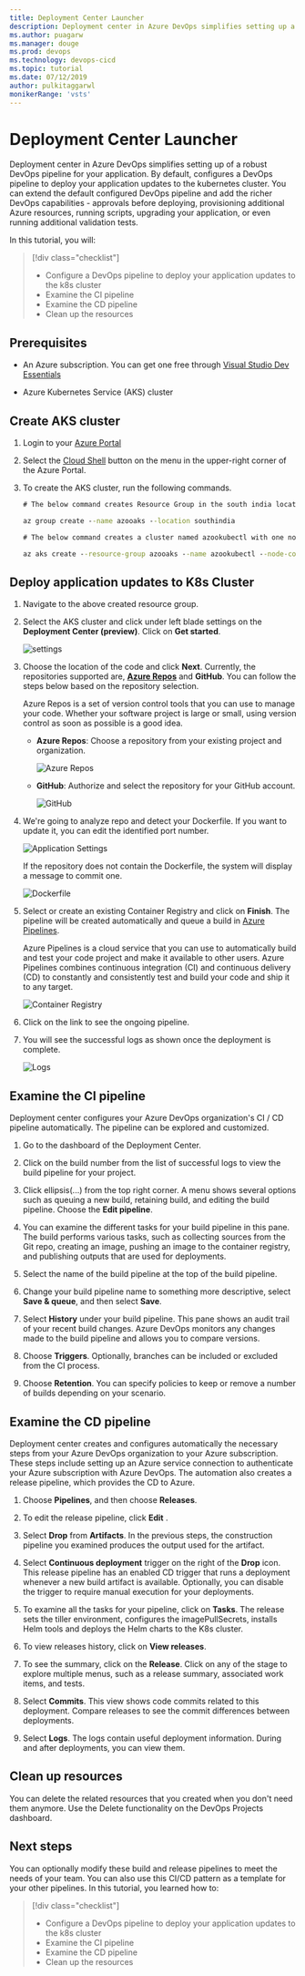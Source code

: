 ```yaml
---
title: Deployment Center Launcher
description: Deployment center in Azure DevOps simplifies setting up a robust Azure DevOps pipeline for your application
ms.author: puagarw
ms.manager: douge
ms.prod: devops
ms.technology: devops-cicd
ms.topic: tutorial
ms.date: 07/12/2019
author: pulkitaggarwl
monikerRange: 'vsts'
---
```


# Deployment Center Launcher

Deployment center in Azure DevOps simplifies setting up of a robust DevOps pipeline for your application. By default, configures a DevOps pipeline to deploy your application updates to the kubernetes cluster. You can extend the default configured DevOps pipeline and add the richer DevOps capabilities - approvals before deploying, provisioning additional Azure resources, running scripts, upgrading your application, or even running additional validation tests.

In this tutorial, you will:

> [!div class="checklist"]
> * Configure a DevOps pipeline to deploy your application updates to the k8s cluster
> * Examine the CI pipeline
> * Examine the CD pipeline
> * Clean up the resources

## Prerequisites

* An Azure subscription. You can get one free through [Visual Studio Dev Essentials](https://visualstudio.microsoft.com/dev-essentials/)

* Azure Kubernetes Service (AKS) cluster

## Create AKS cluster

1. Login to your [Azure Portal](https://portal.azure.com/)

1. Select the [Cloud Shell](https://docs.microsoft.com/azure/cloud-shell/overview) button on the menu in the upper-right corner of the Azure Portal.

1. To create the AKS cluster, run the following commands.

    ```cmd
    # The below command creates Resource Group in the south india location

    az group create --name azooaks --location southindia

    # The below command creates a cluster named azookubectl with one node. 

    az aks create --resource-group azooaks --name azookubectl --node-count 1 --enable-addons monitoring --generate-ssh-keys
    ```

## Deploy application updates to K8s Cluster

1. Navigate to the above created resource group.

1. Select the AKS cluster and click under left blade settings on the **Deployment Center (preview)**. Click on **Get started**.

   ![settings](media/deployment-center-launcher/settings.png)

1. Choose the location of the code and click **Next**. Currently, the repositories supported are, **[Azure Repos](https://docs.microsoft.com/azure/devops/repos/index?view=azure-devops)** and **GitHub**. You can follow the steps below based on the repository selection.

    Azure Repos is a set of version control tools that you can use to manage your code. Whether your software project is large or small, using version control as soon as possible is a good idea.

    - **Azure Repos**: Choose a repository from your existing project and organization.

        ![Azure Repos](media/deployment-center-launcher/azure-repos.gif)

    - **GitHub**: Authorize and select the repository for your GitHub account.

        ![GitHub](media/deployment-center-launcher/github.gif)


1. We're going to analyze repo and detect your Dockerfile. If you want to update it, you can edit the identified port number.

    ![Application Settings](media/deployment-center-launcher/application-settings.png)

    If the repository does not contain the Dockerfile, the system will display a message to commit one. 

    ![Dockerfile](media/deployment-center-launcher/dockerfile.png)

1. Select or create an existing Container Registry and click on **Finish**. The pipeline will be created automatically and queue a build in [Azure Pipelines](https://docs.microsoft.com/azure/devops/pipelines/index?view=azure-devops).

    Azure Pipelines is a cloud service that you can use to automatically build and test your code project and make it available to other users. Azure Pipelines combines continuous integration (CI) and continuous delivery (CD) to constantly and consistently test and build your code and ship it to any target.

    ![Container Registry](media/deployment-center-launcher/container-registry.png)

1. Click on the link to see the ongoing pipeline.

1. You will see the successful logs as shown once the deployment is complete.

    ![Logs](media/deployment-center-launcher/logs.png)

## Examine the CI pipeline

Deployment center configures your Azure DevOps organization's CI / CD pipeline automatically. The pipeline can be explored and customized. 

1. Go to the dashboard of the Deployment Center.  

1. Click on the build number from the list of successful logs to view the build pipeline for your project. 

1. Click ellipsis(...) from the top right corner. A menu shows several options such as queuing a new build, retaining build, and editing the build pipeline. Choose the **Edit pipeline**. 

1. You can examine the different tasks for your build pipeline in this pane. The build performs various tasks, such as collecting sources from the Git repo, creating an image, pushing an image to the container registry, and publishing outputs that are used for deployments.

1. Select the name of the build pipeline at the top of the build pipeline.

1. Change your build pipeline name to something more descriptive, select **Save & queue**, and then select **Save**.

1. Select **History** under your build pipeline. This pane shows an audit trail of your recent build changes. Azure DevOps monitors any changes made to the build pipeline and allows you to compare versions.

1. Choose **Triggers**. Optionally, branches can be included or excluded from the CI process.

1. Choose **Retention**. You can specify policies to keep or remove a number of builds depending on your scenario.

## Examine the CD pipeline

Deployment center creates and configures automatically the necessary steps from your Azure DevOps organization to your Azure subscription. These steps include setting up an Azure service connection to authenticate your Azure subscription with Azure DevOps. The automation also creates a release pipeline, which provides the CD to Azure.

1. Choose **Pipelines**, and then choose **Releases**.

1. To edit the release pipeline, click **Edit** .

1. Select **Drop** from **Artifacts**. In the previous steps, the construction pipeline you examined produces the output used for the artifact. 

1. Select **Continuous deployment** trigger on the right of the **Drop** icon. This release pipeline has an enabled CD trigger that runs a deployment whenever a new build artifact is available. Optionally, you can disable the trigger to require manual execution for your deployments.

1. To examine all the tasks for your pipeline, click on **Tasks**. The release sets the tiller environment, configures the imagePullSecrets, installs Helm tools and deploys the Helm charts to the K8s cluster.

1. To view releases history, click on **View releases**. 

1. To see the summary, click on the **Release**. Click on any of the stage to explore multiple menus, such as a release summary, associated work items, and tests. 

1. Select **Commits**. This view shows code commits related to this deployment. Compare releases to see the commit differences between deployments.

1. Select **Logs**. The logs contain useful deployment information. During and after deployments, you can view them.

## Clean up resources

You can delete the related resources that you created when you don't need them anymore. Use the Delete functionality on the DevOps Projects dashboard.

## Next steps

You can optionally modify these build and release pipelines to meet the needs of your team. You can also use this CI/CD pattern as a template for your other pipelines. In this tutorial, you learned how to:

> [!div class="checklist"]
> * Configure a DevOps pipeline to deploy your application updates to the k8s cluster
> * Examine the CI pipeline
> * Examine the CD pipeline
> * Clean up the resources
